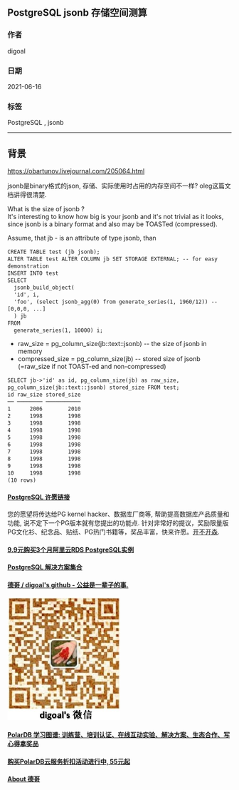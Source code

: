 ## PostgreSQL jsonb 存储空间测算   
  
### 作者  
digoal  
  
### 日期  
2021-06-16  
  
### 标签  
PostgreSQL , jsonb    
  
----  
  
## 背景  
https://obartunov.livejournal.com/205064.html  
  
jsonb是binary格式的json, 存储、实际使用时占用的内存空间不一样? oleg这篇文档讲得很清楚.    
  
What is the size of jsonb ?  
It's interesting to know how big is your jsonb and it's not trivial as it looks, since jsonb is a binary format and also may be TOASTed (compressed).  
  
Assume, that jb - is an attribute of type jsonb, than  
  
```  
CREATE TABLE test (jb jsonb);  
ALTER TABLE test ALTER COLUMN jb SET STORAGE EXTERNAL; -- for easy demonstration  
INSERT INTO test  
SELECT  
  jsonb_build_object(  
  'id', i,   
  'foo', (select jsonb_agg(0) from generate_series(1, 1960/12)) -- [0,0,0, ...]  
  ) jb  
FROM  
  generate_series(1, 10000) i;  
```  
  
- raw_size = pg_column_size(jb::text::jsonb) -- the size of jsonb in memory  
- compressed_size = pg_column_size(jb)       -- stored size of jsonb (=raw_size if not TOAST-ed and non-compressed)  
  
```  
SELECT jb->'id' as id, pg_column_size(jb) as raw_size, pg_column_size(jb::text::jsonb) stored_size FROM test;  
id raw_size stored_size  
── ──────── ───────────  
1      2006        2010  
2      1998        1998  
3      1998        1998  
4      1998        1998  
5      1998        1998  
6      1998        1998  
7      1998        1998  
8      1998        1998  
9      1998        1998  
10     1998        1998  
(10 rows)  
```  
    
  
#### [PostgreSQL 许愿链接](https://github.com/digoal/blog/issues/76 "269ac3d1c492e938c0191101c7238216")
您的愿望将传达给PG kernel hacker、数据库厂商等, 帮助提高数据库产品质量和功能, 说不定下一个PG版本就有您提出的功能点. 针对非常好的提议，奖励限量版PG文化衫、纪念品、贴纸、PG热门书籍等，奖品丰富，快来许愿。[开不开森](https://github.com/digoal/blog/issues/76 "269ac3d1c492e938c0191101c7238216").  
  
  
#### [9.9元购买3个月阿里云RDS PostgreSQL实例](https://www.aliyun.com/database/postgresqlactivity "57258f76c37864c6e6d23383d05714ea")
  
  
#### [PostgreSQL 解决方案集合](https://yq.aliyun.com/topic/118 "40cff096e9ed7122c512b35d8561d9c8")
  
  
#### [德哥 / digoal's github - 公益是一辈子的事.](https://github.com/digoal/blog/blob/master/README.md "22709685feb7cab07d30f30387f0a9ae")
  
  
![digoal's wechat](../pic/digoal_weixin.jpg "f7ad92eeba24523fd47a6e1a0e691b59")
  
  
#### [PolarDB 学习图谱: 训练营、培训认证、在线互动实验、解决方案、生态合作、写心得拿奖品](https://www.aliyun.com/database/openpolardb/activity "8642f60e04ed0c814bf9cb9677976bd4")
  
  
#### [购买PolarDB云服务折扣活动进行中, 55元起](https://www.aliyun.com/activity/new/polardb-yunparter?userCode=bsb3t4al "e0495c413bedacabb75ff1e880be465a")
  
  
#### [About 德哥](https://github.com/digoal/blog/blob/master/me/readme.md "a37735981e7704886ffd590565582dd0")
  
